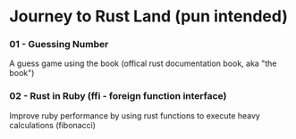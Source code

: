 # Journey to Rust Land (pun intended)

### 01 - Guessing Number 

A guess game using the book (offical rust documentation book, aka "the book")

### 02 - Rust in Ruby (ffi - foreign function interface) 

Improve ruby performance by using rust functions to execute heavy calculations (fibonacci)
